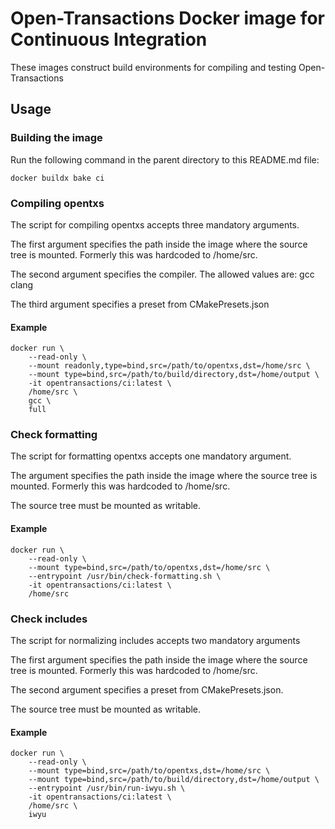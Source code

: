 # Open-Transactions Docker image for Continuous Integration

These images construct build environments for compiling and testing Open-Transactions

## Usage

### Building the image

Run the following command in the parent directory to this README.md file:

```
docker buildx bake ci
```

### Compiling opentxs

The script for compiling opentxs accepts three mandatory arguments.

The first argument specifies the path inside the image where the source tree is mounted. Formerly this was hardcoded to /home/src.

The second argument specifies the compiler. The allowed values are: gcc clang

The third argument specifies a preset from CMakePresets.json

#### Example

```
docker run \
    --read-only \
    --mount readonly,type=bind,src=/path/to/opentxs,dst=/home/src \
    --mount type=bind,src=/path/to/build/directory,dst=/home/output \
    -it opentransactions/ci:latest \
    /home/src \
    gcc \
    full
```

### Check formatting

The script for formatting opentxs accepts one mandatory argument.

The argument specifies the path inside the image where the source tree is mounted. Formerly this was hardcoded to /home/src.

The source tree must be mounted as writable.

#### Example

```
docker run \
    --read-only \
    --mount type=bind,src=/path/to/opentxs,dst=/home/src \
    --entrypoint /usr/bin/check-formatting.sh \
    -it opentransactions/ci:latest \
    /home/src
```

### Check includes

The script for normalizing includes accepts two mandatory arguments

The first argument specifies the path inside the image where the source tree is mounted. Formerly this was hardcoded to /home/src.

The second argument specifies a preset from CMakePresets.json.

The source tree must be mounted as writable.

#### Example

```
docker run \
    --read-only \
    --mount type=bind,src=/path/to/opentxs,dst=/home/src \
    --mount type=bind,src=/path/to/build/directory,dst=/home/output \
    --entrypoint /usr/bin/run-iwyu.sh \
    -it opentransactions/ci:latest \
    /home/src \
    iwyu
```
